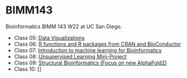 # BIMM143
Bioinformatics BIMM 143 W22 at UC San Diego. 

- Class 05: [Data Visualizations](https://github.com/delaneyph/bimm143/blob/main/class05/lab05.pdf)
- Class 06: [R functions and R packages from CRAN and BioConductor](https://github.com/delaneyph/bimm143/blob/main/class06/class06.pdf)
- Class 07: [Introduction to machine learning for Bioinformatics](https://github.com/delaneyph/bimm143/blob/main/week06/hw06.pdf)
- Class 08: [Unsupervised Learning Mini-Project](https://github.com/delaneyph/bimm143/blob/main/mini-project/mini-project.pdf)
- Class 09: [Structural Bioinformatics (Focus on new AlphaFold2)](https://github.com/delaneyph/bimm143/blob/main/class09/class09.pdf)
- Class 10: []
